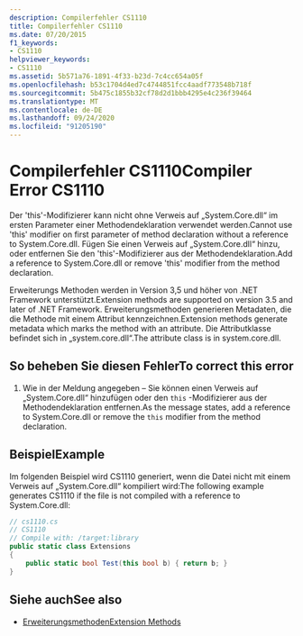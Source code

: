 ```yaml
---
description: Compilerfehler CS1110
title: Compilerfehler CS1110
ms.date: 07/20/2015
f1_keywords:
- CS1110
helpviewer_keywords:
- CS1110
ms.assetid: 5b571a76-1891-4f33-b23d-7c4cc654a05f
ms.openlocfilehash: b53c1704d4ed7c4744851fcc4aadf773548b718f
ms.sourcegitcommit: 5b475c1855b32cf78d2d1bbb4295e4c236f39464
ms.translationtype: MT
ms.contentlocale: de-DE
ms.lasthandoff: 09/24/2020
ms.locfileid: "91205190"
---
```

# <a name="compiler-error-cs1110"></a><span data-ttu-id="92d21-103">Compilerfehler CS1110</span><span class="sxs-lookup"><span data-stu-id="92d21-103">Compiler Error CS1110</span></span>

<span data-ttu-id="92d21-104">Der 'this'-Modifizierer kann nicht ohne Verweis auf „System.Core.dll“ im ersten Parameter einer Methodendeklaration verwendet werden.</span><span class="sxs-lookup"><span data-stu-id="92d21-104">Cannot use 'this' modifier on first parameter of method declaration without a reference to System.Core.dll.</span></span> <span data-ttu-id="92d21-105">Fügen Sie einen Verweis auf „System.Core.dll“ hinzu, oder entfernen Sie den 'this'-Modifizierer aus der Methodendeklaration.</span><span class="sxs-lookup"><span data-stu-id="92d21-105">Add a reference to System.Core.dll or remove 'this' modifier from the method declaration.</span></span>  
  
 <span data-ttu-id="92d21-106">Erweiterungs Methoden werden in Version 3,5 und höher von .NET Framework unterstützt.</span><span class="sxs-lookup"><span data-stu-id="92d21-106">Extension methods are supported on version 3.5 and later of .NET Framework.</span></span> <span data-ttu-id="92d21-107">Erweiterungsmethoden generieren Metadaten, die die Methode mit einem Attribut kennzeichnen.</span><span class="sxs-lookup"><span data-stu-id="92d21-107">Extension methods generate metadata which marks the method with an attribute.</span></span> <span data-ttu-id="92d21-108">Die Attributklasse befindet sich in „system.core.dll“.</span><span class="sxs-lookup"><span data-stu-id="92d21-108">The attribute class is in system.core.dll.</span></span>  
  
## <a name="to-correct-this-error"></a><span data-ttu-id="92d21-109">So beheben Sie diesen Fehler</span><span class="sxs-lookup"><span data-stu-id="92d21-109">To correct this error</span></span>  
  
1. <span data-ttu-id="92d21-110">Wie in der Meldung angegeben – Sie können einen Verweis auf „System.Core.dll“ hinzufügen oder den `this` -Modifizierer aus der Methodendeklaration entfernen.</span><span class="sxs-lookup"><span data-stu-id="92d21-110">As the message states, add a reference to System.Core.dll or remove the `this` modifier from the method declaration.</span></span>  
  
## <a name="example"></a><span data-ttu-id="92d21-111">Beispiel</span><span class="sxs-lookup"><span data-stu-id="92d21-111">Example</span></span>  

 <span data-ttu-id="92d21-112">Im folgenden Beispiel wird CS1110 generiert, wenn die Datei nicht mit einem Verweis auf „System.Core.dll“ kompiliert wird:</span><span class="sxs-lookup"><span data-stu-id="92d21-112">The following example generates CS1110 if the file is not compiled with a reference to System.Core.dll:</span></span>  
  
```csharp  
// cs1110.cs  
// CS1110  
// Compile with: /target:library  
public static class Extensions  
{  
    public static bool Test(this bool b) { return b; }  
}  
```  
  
## <a name="see-also"></a><span data-ttu-id="92d21-113">Siehe auch</span><span class="sxs-lookup"><span data-stu-id="92d21-113">See also</span></span>

- [<span data-ttu-id="92d21-114">Erweiterungsmethoden</span><span class="sxs-lookup"><span data-stu-id="92d21-114">Extension Methods</span></span>](../programming-guide/classes-and-structs/extension-methods.md)
